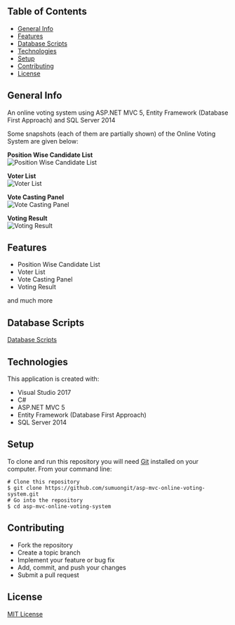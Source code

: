 ## Table of Contents
* [General Info](#general-info)
* [Features](#features)
* [Database Scripts](#database-scripts)
* [Technologies](#technologies)
* [Setup](#setup)
* [Contributing](#contributing)
* [License](#license)

## General Info
An online voting system using ASP.NET MVC 5, Entity Framework (Database First Approach) and SQL Server 2014

Some snapshots (each of them are partially shown) of the Online Voting System are given below:

**Position Wise Candidate List**<br/>
![Position Wise Candidate List](https://github.com/sumuongit/asp-mvc-online-voting-system/blob/master/OnlineVotingSystem/Images/candidate_list.png)

**Voter List**<br/>
![Voter List](https://github.com/sumuongit/asp-mvc-online-voting-system/blob/master/OnlineVotingSystem/Images/list_of_voter.png)

**Vote Casting Panel**<br/>
![Vote Casting Panel](https://github.com/sumuongit/asp-mvc-online-voting-system/blob/master/OnlineVotingSystem/Images/casting_panel.png)

**Voting Result**<br/>
![Voting Result](https://github.com/sumuongit/asp-mvc-online-voting-system/blob/master/OnlineVotingSystem/Images/result.png)

## Features
* Position Wise Candidate List
* Voter List
* Vote Casting Panel
* Voting Result

and much more

## Database Scripts
[Database Scripts](https://github.com/sumuongit/asp-mvc-online-voting-system/tree/master/OnlineVotingSystem/Database)

## Technologies
This application is created with:
* Visual Studio 2017
* C# 
* ASP.NET MVC 5
* Entity Framework (Database First Approach)
* SQL Server 2014
	
## Setup
To clone and run this repository you will need [Git](https://git-scm.com/) installed on your computer. From your command line:

```
# Clone this repository
$ git clone https://github.com/sumuongit/asp-mvc-online-voting-system.git
# Go into the repository
$ cd asp-mvc-online-voting-system
```

## Contributing
* Fork the repository
* Create a topic branch
* Implement your feature or bug fix
* Add, commit, and push your changes
* Submit a pull request

## License
[MIT License](https://github.com/sumuongit/asp-mvc-online-voting-system/blob/master/LICENSE)

